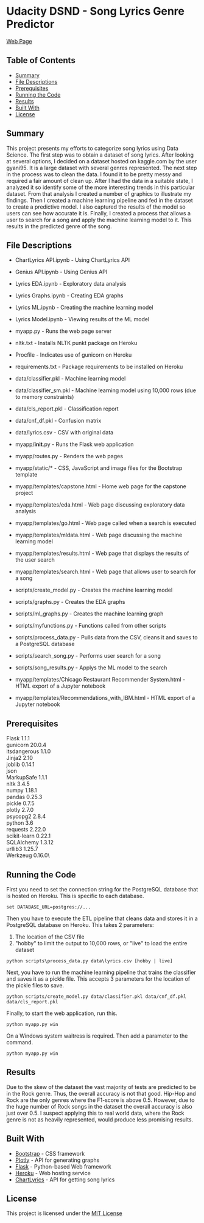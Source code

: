 # Udacity DSND - Song Lyrics Genre Predictor

[Web Page](https://kdj-portfolio.herokuapp.com/capstone)

## Table of Contents

* [Summary](#summary)
* [File Descriptions](#file-descriptions)
* [Prerequisites](#prerequisites)
* [Running the Code](#running-the-code)
* [Results](#results)
* [Built With](#built-with)
* [License](#license)

## Summary

This project presents my efforts to categorize song lyrics using Data Science.  The first step was to obtain a dataset of song lyrics.  After looking at several options, I decided on a dataset hosted on kaggle.com by the user gyani95.  It is a large dataset with several genres represented.  The next step in the process was to clean the data.  I found it to be pretty messy and required a fair amount of clean up.  After I had the data in a suitable state, I analyzed it so identify some of the more interesting trends in this particular dataset.  From that analysis I created a number of graphics to illustrate my findings.  Then I created a machine learning pipeline and fed in the dataset to create a predictive model.  I also captured the results of the model so users can see how accurate it is.  Finally, I created a process that allows a user to search for a song and apply the machine learning model to it.  This results in the predicted genre of the song.

## File Descriptions

* ChartLyrics API.ipynb - Using ChartLyrics API
* Genius API.ipynb - Using Genius API
* Lyrics EDA.ipynb - Exploratory data analysis
* Lyrics Graphs.ipynb - Creating EDA graphs
* Lyrics ML.ipynb - Creating the machine learning model
* Lyrics Model.ipynb - Viewing results of the ML model
* myapp.py - Runs the web page server
* nltk.txt - Installs NLTK punkt package on Heroku
* Procfile - Indicates use of gunicorn on Heroku
* requirements.txt - Package requirements to be installed on Heroku

* data/classifier.pkl - Machine learning model
* data/classifier_sm.pkl - Machine learning model using 10,000 rows (due to memory constraints)
* data/cls_report.pkl - Classification report
* data/cnf_df.pkl - Confusion matrix
* data/lyrics.csv - CSV with original data

* myapp/__init__.py - Runs the Flask web application
* myapp/routes.py - Renders the web pages
* myapp/static/* - CSS, JavaScript and image files for the Bootstrap template
* myapp/templates/capstone.html - Home web page for the capstone project
* myapp/templates/eda.html - Web page discussing exploratory data analysis
* myapp/templates/go.html - Web page called when a search is executed
* myapp/templates/mldata.html - Web page discussing the machine learning model
* myapp/templates/results.html - Web page that displays the results of the user search
* myapp/templates/search.html - Web page that allows user to search for a song

* scripts/create_model.py - Creates the machine learning model
* scripts/graphs.py - Creates the EDA graphs
* scripts/ml_graphs.py - Creates the machine learning graph
* scripts/myfunctions.py - Functions called from other scripts
* scripts/process_data.py - Pulls data from the CSV, cleans it and saves to a PostgreSQL database
* scripts/search_song.py - Performs user search for a song
* scripts/song_results.py - Applys the ML model to the search

* myapp/templates/Chicago Restaurant Recommender System.html - HTML export of a Jupyter notebook
* myapp/templates/Recommendations_with_IBM.html - HTML export of a Jupyter notebook

## Prerequisites

Flask 1.1.1\
gunicorn 20.0.4\
itsdangerous 1.1.0\
Jinja2 2.10\
joblib 0.14.1\
json\
MarkupSafe 1.1.1\
nltk 3.4.5\
numpy 1.18.1\
pandas 0.25.3\
pickle 0.7.5\
plotly 2.7.0\
psycopg2 2.8.4\
python 3.6\
requests 2.22.0\
scikit-learn 0.22.1\
SQLAlchemy 1.3.12\
urllib3 1.25.7\
Werkzeug 0.16.0\

## Running the Code

First you need to set the connection string for the PostgreSQL database that is hosted on Heroku. This is specific to each database.
```
set DATABASE_URL=postgres://...
```

Then you have to execute the ETL pipeline that cleans data and stores it in a PostgreSQL database on Heroku.  This takes 2 parameters:
1) The location of the CSV file
2) "hobby" to limit the output to 10,000 rows, or "live" to load the entire dataset
```
python scripts\process_data.py data\lyrics.csv [hobby | live]
```

Next, you have to run the machine learning pipeline that trains the classifier and saves it as a pickle file.  This accepts 3 parameters for the location of the pickle files to save.
```
python scripts/create_model.py data/classifier.pkl data/cnf_df.pkl data/cls_report.pkl
```

Finally, to start the web application, run this.
```
python myapp.py win
```
On a Windows system waitress is required. Then add a parameter to the command.
```
python myapp.py win
```

## Results

Due to the skew of the dataset the vast majority of tests are predicted to be in the Rock genre.  Thus, the overall accuracy is not that good.  Hip-Hop and Rock are the only genres where the F1-score is above 0.5.  However, due to the huge number of Rock songs in the dataset the overall accuracy is also just over 0.5.  I suspect applying this to real world data, where the Rock genre is not as heavily represented, would produce less promising results.

## Built With

* [Bootstrap](https://getbootstrap.com/docs/4.0/getting-started/introduction/#starter-template) - CSS framework
* [Plotly](https://cdn.plot.ly/plotly-latest.min.js) - API for generating graphs
* [Flask](https://flask.palletsprojects.com/en/1.1.x/) - Python-based Web framework
* [Heroku]() - Web hosting service
* [ChartLyrics]() - API for getting song lyrics

## License

This project is licensed under the [MIT License](https://opensource.org/licenses/MIT)
